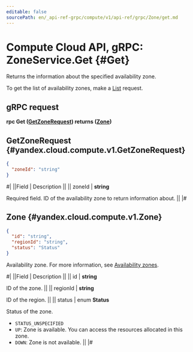```yaml
---
editable: false
sourcePath: en/_api-ref-grpc/compute/v1/api-ref/grpc/Zone/get.md
---
```


# Compute Cloud API, gRPC: ZoneService.Get {#Get}

Returns the information about the specified availability zone.

To get the list of availability zones, make a [List](/docs/compute/api-ref/grpc/Zone/list#List) request.

## gRPC request

**rpc Get ([GetZoneRequest](#yandex.cloud.compute.v1.GetZoneRequest)) returns ([Zone](#yandex.cloud.compute.v1.Zone))**

## GetZoneRequest {#yandex.cloud.compute.v1.GetZoneRequest}

```json
{
  "zoneId": "string"
}
```

#|
||Field | Description ||
|| zoneId | **string**

Required field. ID of the availability zone to return information about. ||
|#

## Zone {#yandex.cloud.compute.v1.Zone}

```json
{
  "id": "string",
  "regionId": "string",
  "status": "Status"
}
```

Availability zone. For more information, see [Availability zones](/docs/overview/concepts/geo-scope).

#|
||Field | Description ||
|| id | **string**

ID of the zone. ||
|| regionId | **string**

ID of the region. ||
|| status | enum **Status**

Status of the zone.

- `STATUS_UNSPECIFIED`
- `UP`: Zone is available. You can access the resources allocated in this zone.
- `DOWN`: Zone is not available. ||
|#